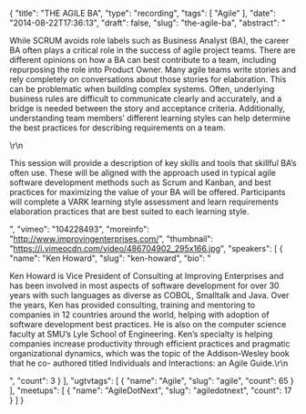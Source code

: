 {
  "title": "THE AGILE BA",
  "type": "recording",
  "tags": [
    "Agile"
  ],
  "date": "2014-08-22T17:36:13",
  "draft": false,
  "slug": "the-agile-ba",
  "abstract": "<p>While SCRUM avoids role labels such as Business Analyst (BA), the career BA often plays a critical role in the success of agile project teams. There are different opinions on how a BA can best contribute to a team, including repurposing the role into Product Owner. Many agile teams write stories and rely completely on conversations about those stories for elaboration. This can be problematic when building complex systems. Often, underlying business rules are difficult to communicate clearly and accurately, and a bridge is needed between the story and acceptance criteria. Additionally, understanding team members’ different learning styles can help determine the best practices for describing requirements on a team.</p>\r\n<p>This session will provide a description of key skills and tools that skillful BA’s often use. These will be aligned with the approach used in typical agile software development methods such as Scrum and Kanban, and best practices for maximizing the value of your BA will be offered. Participants will complete a VARK learning style assessment and learn requirements elaboration practices that are best suited to each learning style.</p>",
  "vimeo": "104228493",
  "moreinfo": "http://www.improvingenterprises.com/",
  "thumbnail": "https://i.vimeocdn.com/video/486704902_295x166.jpg",
  "speakers": [
    {
      "name": "Ken Howard",
      "slug": "ken-howard",
      "bio": "<p>Ken Howard is Vice President of Consulting at Improving Enterprises and has been involved in most aspects of software development for over 30 years with such languages as diverse as COBOL, Smalltalk and Java. Over the years, Ken has provided consulting, training and mentoring to companies in 12 countries around the world, helping with adoption of software development best practices. He is also on the computer science faculty at SMU’s Lyle School of Engineering. Ken’s specialty is helping companies increase productivity through efficient practices and pragmatic organizational dynamics, which was the topic of the Addison-Wesley book that he co- authored titled Individuals and Interactions: an Agile Guide.\r\n</p>",
      "count": 3
    }
  ],
  "ugtvtags": [
    {
      "name": "Agile",
      "slug": "agile",
      "count": 65
    }
  ],
  "meetups": [
    {
      "name": "AgileDotNext",
      "slug": "agiledotnext",
      "count": 17
    }
  ]
}